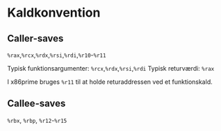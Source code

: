 # Kaldkonvention

## Caller-saves

`%rax`,`%rcx`,`%rdx`,`%rsi`,`%rdi`,`%r10`-`%r11`

Typisk funktionsargumenter: `%rcx`,`%rdx`,`%rsi`,`%rdi`
Typisk returværdi: `%rax`

I x86prime bruges `%r11` til at holde returaddressen ved et funktionskald.

## Callee-saves

`%rbx`, `%rbp`, `%r12`-`%r15`
